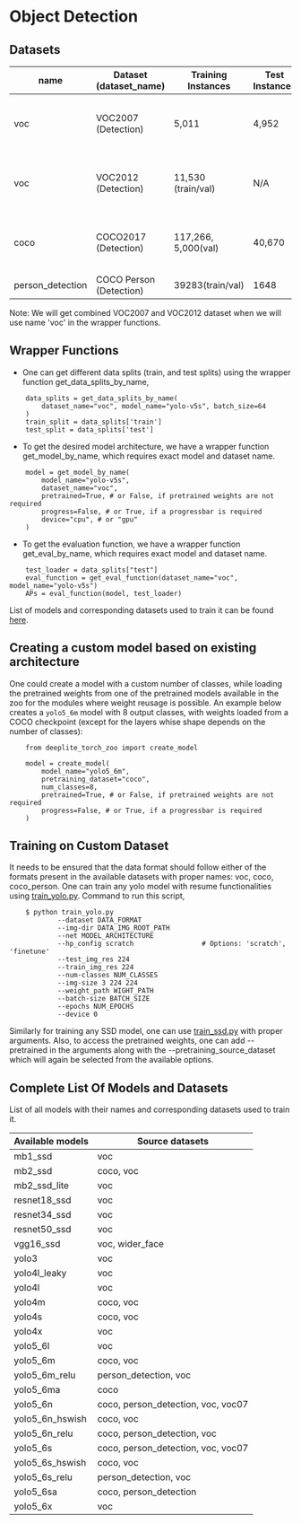 # Object Detection

## Datasets

| name   | Dataset (dataset_name) | Training Instances | Test Instances       | Resolution | Comments |
| --  | ---------------------- | ------------------ | --------------       | ---------- | -------- |
|  voc | VOC2007 (Detection)    | 5,011              | 4,952                | 500xH/Wx500| 20 classes, 24,640 annotated objects   |
| voc  | VOC2012 (Detection)    | 11,530 (train/val) | N/A                  | 500xH/Wx500| 20 classes, 27,450 annotated objects   |
| coco | COCO2017 (Detection)   | 117,266, 5,000(val)| 40,670               | 300x300    | 80 Classes, 1.5M object instances      |
| person_detection | COCO Person (Detection)| 39283(train/val)   | 1648                 | 300x300    | 1 Class                                |

Note: We will get combined VOC2007 and VOC2012 dataset when we will use name 'voc' in the wrapper functions.

## Wrapper Functions

* One can get different data splits (train, and test splits) using the wrapper function get_data_splits_by_name,

```{.python}
    data_splits = get_data_splits_by_name(
        dataset_name="voc", model_name="yolo-v5s", batch_size=64
    )
    train_split = data_splits['train']
    test_split = data_splits['test']
```

* To get the desired model architecture, we have a wrapper function get_model_by_name, which requires exact model and dataset name.

```{.python}
    model = get_model_by_name(
        model_name="yolo-v5s",
        dataset_name="voc",
        pretrained=True, # or False, if pretrained weights are not required
        progress=False, # or True, if a progressbar is required
        device="cpu", # or "gpu"
    )
```
* To get the evaluation function, we have a wrapper function get_eval_by_name, which requires exact model and dataset name.

```{.python}
    test_loader = data_splits["test"]
    eval_function = get_eval_function(dataset_name="voc", model_name="yolo-v5s")
    APs = eval_function(model, test_loader)
```

List of models and corresponding datasets used to train it can be found [here](#complete-list-of-models-and-datasets).


## Creating a custom model based on existing architecture

One could create a model with a custom number of classes, while loading the pretrained weights from one of the pretrained models available in the zoo for the modules where weight reusage is possible. An example below creates a ``yolo5_6m`` model with 8 output classes, with weights loaded from a COCO checkpoint (except for the layers whise shape depends on the number of classes):

```{.python}
    from deeplite_torch_zoo import create_model

    model = create_model(
        model_name="yolo5_6m",
        pretraining_dataset="coco",
        num_classes=8,
        pretrained=True, # or False, if pretrained weights are not required
        progress=False, # or True, if a progressbar is required
    )
```

## Training on Custom Dataset

It needs to be ensured that the data format should follow either of the formats present in the available datasets with proper names: voc, coco, coco_person. One can train any yolo model with resume functionalities using [train_yolo.py](../training_scripts/object_detection/train_yolo.py). Command to run this script, 

```
    $ python train_yolo.py 
            --dataset DATA_FORMAT
            --img-dir DATA_IMG_ROOT_PATH
            --net MODEL_ARCHITECTURE
            --hp_config scratch                 # Options: 'scratch', 'finetune'
            --test_img_res 224
            --train_img_res 224
            --num-classes NUM_CLASSES
            --img-size 3 224 224
            --weight_path WIGHT_PATH
            --batch-size BATCH_SIZE 
            --epochs NUM_EPOCHS
            --device 0

```

Similarly for training any SSD model, one can use [train_ssd.py](../deeplite_torch_zoo/src/objectdetection/ssd/train_ssd.py) with proper arguments. Also, to access the pretrained weights, one can add --pretrained in the arguments along with the --pretraining_source_dataset which will again be selected from the available options.


## Complete List Of Models and Datasets

List of all models with their names and corresponding datasets used to train it.


| Available models | Source datasets                    |
|------------------|----------------------------------- |
| mb1_ssd          | voc                                |
| mb2_ssd          | coco, voc                          |
| mb2_ssd_lite     | voc                                |
| resnet18_ssd     | voc                                |
| resnet34_ssd     | voc                                |
| resnet50_ssd     | voc                                |
| vgg16_ssd        | voc, wider_face                    |
| yolo3            | voc                                |
| yolo4l_leaky     | voc                                |
| yolo4l           | voc                                |
| yolo4m           | coco, voc                          |
| yolo4s           | coco, voc                          |
| yolo4x           | voc                                |
| yolo5_6l         | voc                                |
| yolo5_6m         | coco, voc                          |
| yolo5_6m_relu    | person_detection, voc              |
| yolo5_6ma        | coco                               |
| yolo5_6n         | coco, person_detection, voc, voc07 |
| yolo5_6n_hswish  | coco, voc                          |
| yolo5_6n_relu    | coco, person_detection, voc        |
| yolo5_6s         | coco, person_detection, voc, voc07 |
| yolo5_6s_hswish  | coco, voc                          |
| yolo5_6s_relu    | person_detection, voc              |
| yolo5_6sa        | coco, person_detection             |
| yolo5_6x         | voc                                |